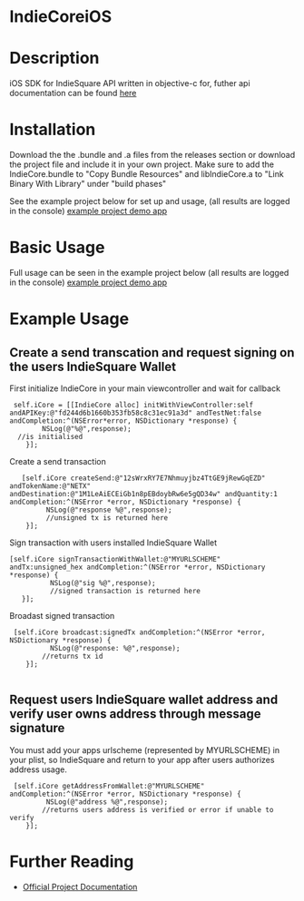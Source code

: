 # IndieCoreiOS

# Description
iOS SDK for IndieSquare API written in objective-c for, futher api documentation can be found [here](https://developer.indiesquare.me/)
 
# Installation

Download the the .bundle and .a files from the releases section or download the project file and include it in your own project. Make sure to add the IndieCore.bundle to "Copy Bundle Resources" and libIndieCore.a to "Link Binary With Library" under "build phases"

See the example project below for set up and usage, (all results are logged in the console)
[example project demo app](https://github.com/IndieSquare/IndieCoreiOSExampleApp)

# Basic Usage
Full usage can be seen in the example project below (all results are logged in the console)
[example project demo app](https://github.com/IndieSquare/IndieCoreiOSExampleApp)

# Example Usage

## Create a send transcation and request signing on the users IndieSquare Wallet

First initialize IndieCore in your main viewcontroller and wait for callback
```
 self.iCore = [[IndieCore alloc] initWithViewController:self andAPIKey:@"fd244d6b1660b353fb58c8c31ec91a3d" andTestNet:false andCompletion:^(NSError*error, NSDictionary *response) {
        NSLog(@"%@",response);
  //is initialised
    }];

 ```
Create a send transaction
```
   [self.iCore createSend:@"12sWrxRY7E7Nhmuyjbz4TtGE9jRewGqEZD" andTokenName:@"NETX" andDestination:@"1M1LeAiECEiGb1n8pEBdoybRw6e5gQD34w" andQuantity:1 andCompletion:^(NSError *error, NSDictionary *response) {
         NSLog(@"response %@",response);
         //unsigned tx is returned here
    }];
 ```
Sign transaction with users installed IndieSquare Wallet
 ```  
[self.iCore signTransactionWithWallet:@"MYURLSCHEME" andTx:unsigned_hex andCompletion:^(NSError *error, NSDictionary *response) {
           NSLog(@"sig %@",response);
           //signed transaction is returned here
    }];
   ``` 
Broadast signed transaction
```
 [self.iCore broadcast:signedTx andCompletion:^(NSError *error, NSDictionary *response) {
          NSLog(@"response: %@",response);
        //returns tx id
    }];
    
 ```
 
## Request users IndieSquare wallet address and verify user owns address through message signature

You must add your apps urlscheme (represented by MYURLSCHEME) in your plist, so IndieSquare and return to your app after users authorizes address usage.

```
 [self.iCore getAddressFromWallet:@"MYURLSCHEME" andCompletion:^(NSError *error, NSDictionary *response) {
         NSLog(@"address %@",response);
        //returns users address is verified or error if unable to verify
    }];
```

# Further Reading

* [Official Project Documentation](https://developer.indiesquare.me)

